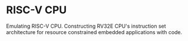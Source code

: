 # RISC-V CPU  

Emulating RISC-V CPU. Constructing RV32E CPU's instruction set architecture for resource 
constrained embedded applications with code.  
